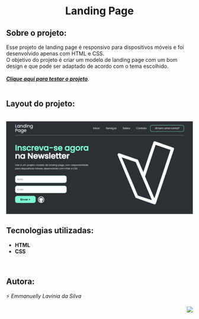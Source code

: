 <h1 align="center">Landing Page</h1>

## Sobre o projeto:
Esse projeto de landing page é responsivo para dispositivos móveis e foi desenvolvido apenas com HTML e CSS.
<br>
O objetivo do projeto é criar um modelo de landing page com um bom design e que pode ser adaptado de acordo com o tema escolhido.
<br><br>
<a href="https://emmanuelly-silva.github.io/Landing-page/"><b><i>Clique aqui para testar o projeto</i></b></a>.
<br><br>

## Layout do projeto:
<br>
<img src="./components/images/Layout-Landing-Page.png"/>
<br>

## Tecnologias utilizadas:
* **HTML**
* **CSS**
<br>

## Autora:
⚡ *Emmanuelly Lavínia da Silva*

<img height="150" align="right" src="https://c.tenor.com/KOMN72qhJ-sAAAAC/haikyuu-hinata.gif"/>
